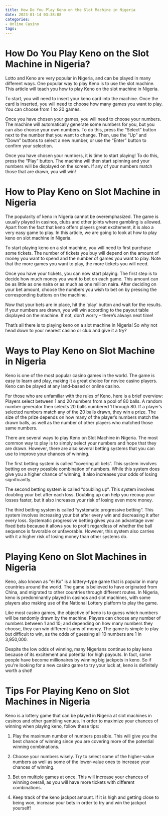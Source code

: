 ```yaml
---
title: How Do You Play Keno on the Slot Machine in Nigeria
date: 2023-01-14 03:38:08
categories:
- Online Casino
tags:
---
```



#  How Do You Play Keno on the Slot Machine in Nigeria?

Lotto and Keno are very popular in Nigeria, and can be played in many different ways. One popular way to play Keno is to use the slot machine. This article will teach you how to play Keno on the slot machine in Nigeria.

To start, you will need to insert your keno card into the machine. Once the card is inserted, you will need to choose how many games you want to play. You can choose from 1 to 20 games.

Once you have chosen your games, you will need to choose your numbers. The machine will automatically generate some numbers for you, but you can also choose your own numbers. To do this, press the “Select” button next to the number that you want to change. Then, use the “Up” and “Down” buttons to select a new number, or use the “Enter” button to confirm your selection.

Once you have chosen your numbers, it is time to start playing! To do this, press the “Play” button. The machine will then start spinning and your numbers will be displayed on the screen. If any of your numbers match those that are drawn, you will win!

#  How to Play Keno on Slot Machine in Nigeria

The popularity of keno in Nigeria cannot be overemphasized. The game is usually played in casinos, clubs and other joints where gambling is allowed. Apart from the fact that keno offers players great excitement, it is also a very easy game to play. In this article, we are going to look at how to play keno on slot machine in Nigeria.

To start playing keno on a slot machine, you will need to first purchase some tickets. The number of tickets you buy will depend on the amount of money you want to spend and the number of games you want to play. Note that the more games you want to play, the more tickets you will need.

Once you have your tickets, you can now start playing. The first step is to decide how much money you want to bet on each game. This amount can be as little as one naira or as much as one million naira. After deciding on your bet amount, choose the numbers you wish to bet on by pressing the corresponding buttons on the machine.

Now that your bets are in place, hit the ‘play’ button and wait for the results. If your numbers are drawn, you will win according to the payout table displayed on the machine. If not, don’t worry – there’s always next time!

That’s all there is to playing keno on a slot machine in Nigeria! So why not head down to your nearest casino or club and give it a try?

#  Ways to Play Keno on Slot Machine in Nigeria

Keno is one of the most popular casino games in the world. The game is easy to learn and play, making it a great choice for novice casino players. Keno can be played at any land-based or online casino.

For those who are unfamiliar with the rules of Keno, here is a brief overview: Players select between 1 and 20 numbers from a pool of 80 balls. A random number generator then selects 20 balls numbered 1 through 80. If a player’s selected numbers match any of the 20 balls drawn, they win a prize. The size of the prize depends on how many of the player’s numbers match the drawn balls, as well as the number of other players who matched those same numbers.

There are several ways to play Keno on Slot Machine in Nigeria. The most common way to play is to simply select your numbers and hope that they are drawn. However, there are also several betting systems that you can use to improve your chances of winning.

The first betting system is called “covering all bets“. This system involves betting on every possible combination of numbers. While this system does give you a higher chance of winning, it also increases your odds of losing significantly.

The second betting system is called “doubling up“. This system involves doubling your bet after each loss. Doubling up can help you recoup your losses faster, but it also increases your risk of losing even more money.

The third betting system is called “systematic progressive betting“. This system involves increasing your bet after every win and decreasing it after every loss. Systematic progressive betting gives you an advantage over fixed bets because it allows you to profit regardless of whether the ball sequence is favorable or unfavorable. However, this system also carries with it a higher risk of losing money than other systems do.

#  Playing Keno on Slot Machines in Nigeria 

Keno, also known as "ei Ko" is a lottery-type game that is popular in many countries around the world. The game is believed to have originated from China, and migrated to other countries through different routes. In Nigeria, keno is predominantly played in casinos and slot machines, with some players also making use of the National Lottery platform to play the game.

Like most casino games, the objective of keno is to guess which numbers will be randomly drawn by the machine. Players can choose any number of numbers between 1 and 10; and depending on how many numbers they choose, they can win different sums of money. The game is simple to play but difficult to win, as the odds of guessing all 10 numbers are 1 in 3,950,000.

Despite the low odds of winning, many Nigerians continue to play keno because of its excitement and potential for high payouts. In fact, some people have become millionaires by winning big jackpots in keno. So if you're looking for a new casino game to try your luck at, keno is definitely worth a shot!

#  Tips For Playing Keno on Slot Machines in Nigeria

Keno is a lottery game that can be played in Nigeria at slot machines in casinos and other gambling venues. In order to maximize your chances of winning when playing keno, follow these tips:

1. Play the maximum number of numbers possible. This will give you the best chance of winning since you are covering more of the potential winning combinations.

2. Choose your numbers wisely. Try to select some of the higher-value numbers as well as some of the lower-value ones to increase your chances of winning.

3. Bet on multiple games at once. This will increase your chances of winning overall, as you will have more tickets with different combinations.

4. Keep track of the keno jackpot amount. If it is high and getting close to being won, increase your bets in order to try and win the jackpot yourself!